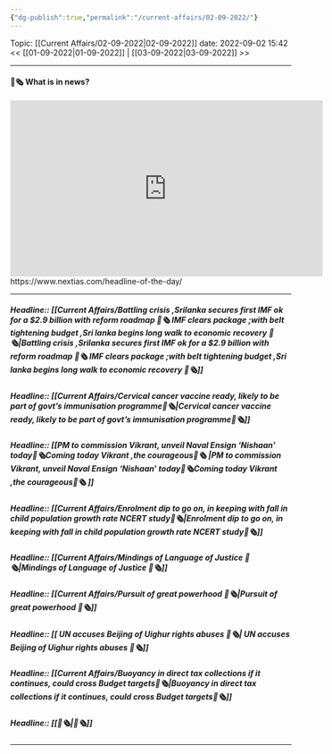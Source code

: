 ```yaml
---
{"dg-publish":true,"permalink":"/current-affairs/02-09-2022/"}
---
```



Topic: [[Current Affairs/02-09-2022\|02-09-2022]]
date: 2022-09-02 15:42
<< [[01-09-2022\|01-09-2022]] | [[03-09-2022\|03-09-2022]] >>

----
#### 📰🗞️ What is in news? 
 <iframe width="560" height="315" src="https://www.youtube-nocookie.com/embed/videoseries?list=PL1sgm5x8M9FBddLMD9ZAEEYl6HoSAbej1" title="YouTube video player" frameborder="0" allow="accelerometer; autoplay; clipboard-write; encrypted-media; gyroscope; picture-in-picture" allowfullscreen></iframe>
https://www.nextias.com/headline-of-the-day/

---
##### Headline:: [[Current Affairs/Battling crisis ,Srilanka secures first IMF ok for a $2.9 billion with reform roadmap 📰🗞️ IMF clears package ;with belt tightening budget ,Sri lanka begins long walk to economic recovery 📰🗞️\|Battling crisis ,Srilanka secures first IMF ok for a $2.9 billion with reform roadmap 📰🗞️ IMF clears package ;with belt tightening budget ,Sri lanka begins long walk to economic recovery 📰🗞️]]
##### Headline:: [[Current Affairs/Cervical cancer vaccine ready, likely to be part of govt’s immunisation programme📰🗞️\|Cervical cancer vaccine ready, likely to be part of govt’s immunisation programme📰🗞️]]
##### Headline:: [[PM to commission Vikrant, unveil Naval Ensign ‘Nishaan’ today📰🗞️Coming today Vikrant ,the courageous📰🗞️ \|PM to commission Vikrant, unveil Naval Ensign ‘Nishaan’ today📰🗞️Coming today Vikrant ,the courageous📰🗞️ ]]
##### Headline:: [[Current Affairs/Enrolment dip to go on, in keeping with fall in child population growth rate NCERT study📰🗞️\|Enrolment dip to go on, in keeping with fall in child population growth rate NCERT study📰🗞️]]
##### Headline:: [[Current Affairs/Mindings of Language of Justice 📰🗞️\|Mindings of Language of Justice 📰🗞️]]
##### Headline:: [[Current Affairs/Pursuit of great powerhood 📰🗞️\|Pursuit of great powerhood 📰🗞️]]
##### Headline:: [[	UN accuses Beijing of Uighur rights abuses 📰🗞️\|	UN accuses Beijing of Uighur rights abuses 📰🗞️]]
##### Headline:: [[Current Affairs/Buoyancy in direct tax collections if it continues, could cross Budget targets📰🗞️\|Buoyancy in direct tax collections if it continues, could cross Budget targets📰🗞️]]
##### Headline:: [[📰🗞️\|📰🗞️]]


----
